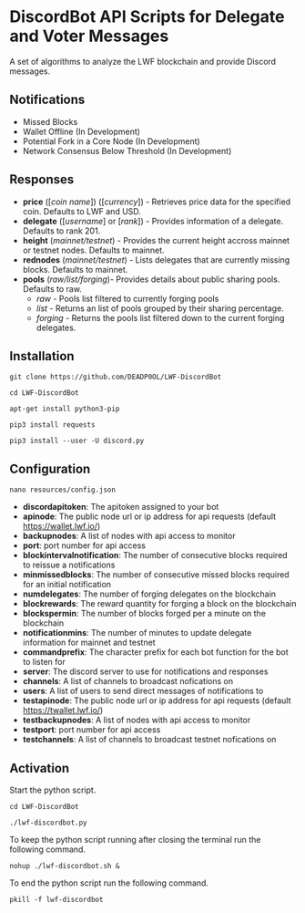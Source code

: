 # DiscordBot API Scripts for Delegate and Voter Messages

A set of algorithms to analyze the LWF blockchain and provide Discord messages.

## Notifications

- Missed Blocks
- Wallet Offline (In Development)
- Potential Fork in a Core Node (In Development)
- Network Consensus Below Threshold (In Development)

## Responses

- **price** ([*coin name*]) ([*currency*]) - Retrieves price data for the specified coin. Defaults to LWF and USD.
- **delegate** ([*username*] or [*rank*]) - Provides information of a delegate. Defaults to rank 201.
- **height** (*mainnet/testnet*) - Provides the current height accross mainnet or testnet nodes. Defaults to mainnet.
- **rednodes** (*mainnet/testnet*) - Lists delegates that are currently missing blocks. Defaults to mainnet.
- **pools** (*raw/list/forging*)- Provides details about public sharing pools. Defaults to raw.
  - *raw* - Pools list filtered to currently forging pools
  - *list* - Returns an list of pools grouped by their sharing percentage.
  - *forging* - Returns the pools list filtered down to the current forging delegates.

## Installation

```git clone https://github.com/DEADP0OL/LWF-DiscordBot```

```cd LWF-DiscordBot```

```apt-get install python3-pip```

```pip3 install requests```

```pip3 install --user -U discord.py```

## Configuration

```nano resources/config.json```

- **discordapitoken**: The apitoken assigned to your bot
- **apinode**: The public node url or ip address for api requests (default https://wallet.lwf.io/)
- **backupnodes**: A list of nodes with api access to monitor
- **port**: port number for api access
- **blockintervalnotification**: The number of consecutive blocks required to reissue a notifications
- **minmissedblocks**: The number of consecutive missed blocks required for an initial notification
- **numdelegates**: The number of forging delegates on the blockchain
- **blockrewards**: The reward quantity for forging a block on the blockchain
- **blockspermin**: The number of blocks forged per a minute on the blockchain
- **notificationmins**: The number of minutes to update delegate information for mainnet and testnet
- **commandprefix**: The character prefix for each bot function for the bot to listen for
- **server**: The discord server to use for notifications and responses
- **channels**: A list of channels to broadcast nofications on
- **users**: A list of users to send direct messages of notifications to
- **testapinode**: The public node url or ip address for api requests (default https://twallet.lwf.io/)
- **testbackupnodes**: A list of nodes with api access to monitor
- **testport**: port number for api access
- **testchannels**: A list of channels to broadcast testnet nofications on

## Activation

Start the python script.

```cd LWF-DiscordBot```

```./lwf-discordbot.py```

To keep the python script running after closing the terminal run the following command.

```nohup ./lwf-discordbot.sh &```

To end the python script run the following command.

```pkill -f lwf-discordbot```
